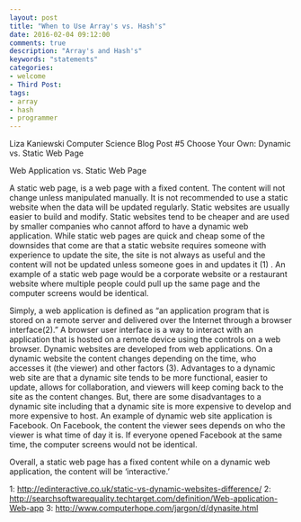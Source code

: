 ```yaml
---
layout: post
title: "When to Use Array's vs. Hash's"
date: 2016-02-04 09:12:00
comments: true
description: "Array's and Hash's"
keywords: "statements"
categories:
- welcome
- Third Post: 
tags:
- array
- hash
- programmer
---
```


Liza Kaniewski
Computer Science 
Blog Post #5
Choose Your Own: Dynamic vs. Static Web Page

Web Application vs. Static Web Page
	
A static web page, is a web page with a fixed content. The content will not change unless manipulated manually. It is not recommended to use a static website when the data will be updated regularly. Static websites are usually easier to build and modify. Static websites tend to be cheaper and are used by smaller companies who cannot afford to have a dynamic web application. While static web pages are quick and cheap some of the downsides that come are that a static website requires someone with experience to update the site, the site is not always as useful and the content will not be updated unless someone goes in and updates it (1) . An example of a static web page would be a corporate website or a restaurant website where multiple people could pull up the same page and the computer screens would be identical. 

Simply, a web application is defined as “an application program that is stored on a remote server and delivered over the Internet through a browser interface(2).”  A browser user interface is a way to interact with an application that is hosted on a remote device using the controls on a web browser. Dynamic websites are developed from web applications. On a dynamic website the content changes depending on the time, who accesses it (the viewer) and other factors (3). Advantages to a dynamic web site are that a dynamic site tends to be more functional, easier to update, allows for collaboration, and viewers will keep coming back to the site as the content changes. But, there are some disadvantages to a dynamic site including that a dynamic site is more expensive to develop and more expensive to host. An example of dynamic web site application is Facebook. On Facebook, the content the viewer sees depends on who the viewer is what time of day it is. If everyone opened Facebook at the same time, the computer screens would not be identical. 

Overall, a static web page has a fixed content while on a dynamic web application, the content will be ‘interactive.’


 1: http://edinteractive.co.uk/static-vs-dynamic-websites-difference/
 2: http://searchsoftwarequality.techtarget.com/definition/Web-application-Web-app
 3: http://www.computerhope.com/jargon/d/dynasite.html
